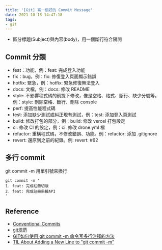 ```yaml
---
title: '[Git] 寫一個好的 Commit Message'
date: 2021-10-18 14:47:18
tags:
- git
---
```


- 區分標題(Subject)與內容(body)，用一個斷行符合隔開

## Commit 分類
- feat：功能，例：feat: 完成登入功能
- fix：bug，例：fix: 修復登入頁面顯示錯誤
- hotfix: 緊急，例：hotfix: 緊急修復無法登入
- docs: 文檔，例：docs: 修改 README
- style: 不影響程式碼的前提下修改，像是空格、格式、斷行、缺少分號等。例：style: 刪除空格、斷行、刪除 console
- perf: 提高性能程式碼
- test: 添加缺少測試或糾正現有測試，例：test: 添加登入頁測試
- build: 修改打包的部分，例：build: 修改 vercel 打包設定
- ci: 修改 CI 的設定，例：ci: 修改 drone.yml 檔
- refactor: 重構程式碼，不修改錯誤、功能。例：refactor: 添加 .gitignore
- revert: 還原到之前的紀錄。例: revert: #62

## 多行 commit 
git commit -m 用單引號來換行
```
git commit -m '
1. feat: 完成註冊切版
2. feat: 完成註冊串接API
'
```


## Reference
- [Conventional Commits](https://www.conventionalcommits.org/en/v1.0.0/)
- [git规范](https://juejin.cn/post/6844904014983725064)
- [GIT如何使用 git commit -m 命令写多行注释的方法](https://blog.csdn.net/qq_37858386/article/details/82768598)
- [TIL About Adding a New Line to "git commit -m"](https://www.rockyourcode.com/til-about-adding-a-new-line-to-git-commit-m/)